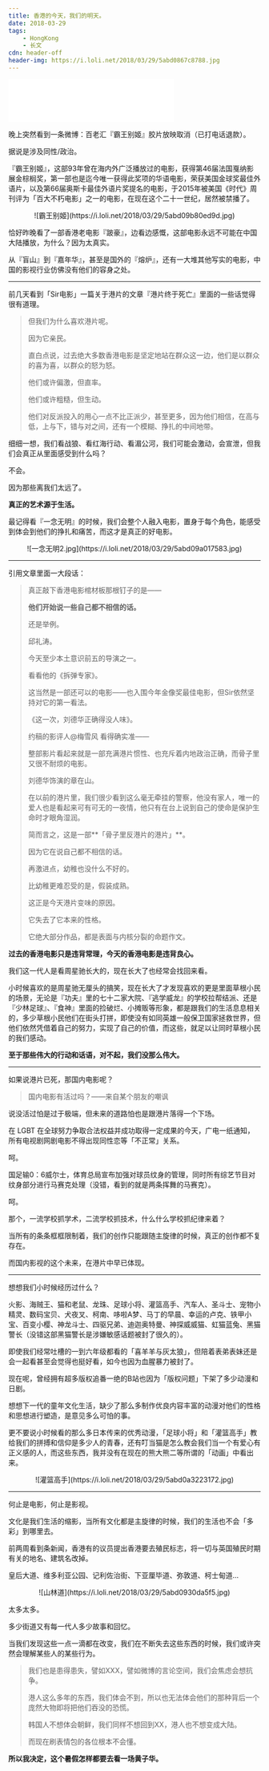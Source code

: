 ```yaml
---
title: 香港的今天，我们的明天。
date: 2018-03-29
tags:
	- HongKong
	- 长文
cdn: header-off
header-img: https://i.loli.net/2018/03/29/5abd0867c8788.jpg
---
```


<iframe frameborder="no" border="0" marginwidth="0" marginheight="0" width=330 height=86 src="//music.163.com/outchain/player?type=2&id=29431288&auto=0&height=66"></iframe>

晚上突然看到一条微博：百老汇『霸王别姬』胶片放映取消（已打电话退款）。

据说是涉及同性/政治。

『霸王别姬』，这部93年曾在海内外广泛播放过的电影，获得第46届法国戛纳影展金棕榈奖，第一部也是迄今唯一获得此奖项的华语电影，荣获美国金球奖最佳外语片，以及第66届奥斯卡最佳外语片奖提名的电影，于2015年被美国《时代》周刊评为「百大不朽电影」之一的电影，在现在这个二十一世纪，居然被禁播了。

<!--more-->

<div align=center>![霸王别姬](https://i.loli.net/2018/03/29/5abd09b80ed9d.jpg)</div>

恰好昨晚看了一部香港老电影『跛豪』，边看边感慨，这部电影永远不可能在中国大陆播放，为什么？因为太真实。

从『盲山』到『嘉年华』，甚至是国外的『熔炉』，还有一大堆其他写实的电影，中国的影视行业仿佛没有他们的容身之处。

***

前几天看到「Sir电影」一篇关于港片的文章『港片终于死亡』里面的一些话觉得很有道理。

>但我们为什么喜欢港片呢。
>
>因为它亲民。
>
>直白点说，过去绝大多数香港电影是坚定地站在群众这一边，他们是以群众的喜为喜，以群众的怒为怒。
>
>他们或许偏激，但直率。
>
>他们或许粗糙，但生动。
>
>他们对反派投入的用心一点不比正派少，甚至更多，因为他们相信，在高与低，上与下，错与对之间，还有一个模糊、挣扎的中间地带。

细细一想，我们看战狼、看红海行动、看湄公河，我们可能会激动，会宣泄，但我们会真正从里面感受到什么吗？

不会。

因为那些离我们太远了。

**真正的艺术源于生活。**

最记得看『一念无明』的时候，我们会整个人融入电影，置身于每个角色，能感受到体会到他们的挣扎和痛苦，而这才是真正的好电影。

<div align=center>![一念无明2.jpg](https://i.loli.net/2018/03/29/5abd09a017583.jpg)</div>	

***

引用文章里面一大段话：

>真正敲下香港电影棺材板那根钉子的是——
>
>**他们开始说一些自己都不相信的话。**
>
>还是举例。
>
>邱礼涛。
>
>今天至少本土意识前五的导演之一。
>
>看看他的《拆弹专家》。
>
>这当然是一部还可以的电影——也入围今年金像奖最佳电影，但Sir依然坚持对它的第一看法。
>
>《这一次，刘德华正确得没人味》。
>
>约稿的影评人@梅雪风 看得确实准——
>
>整部影片看起来就是一部充满港片惯性、也充斥着内地政治正确，而骨子里又很不耐烦的电影。
>
>刘德华饰演的章在山。
>
>在以前的港片里，我们很少看到这么毫无牵挂的警察，他没有家人，唯一的爱人也是看起来可有可无的一夜情，他只有在台上说到自己的使命是保护生命时才眼角湿润。
>
>简而言之，这是一部**「骨子里反港片的港片」**。
>
>因为它在说自己都不相信的话。
>
>再激进点，幼稚也没什么不好的。
>
>比幼稚更难忍受的是，假装成熟。
>
>这正是今天港片变味的原因。
>
>它失去了它本来的性格。
>
>它绝大部分作品，都是表面与内核分裂的命题作文。

**过去的香港电影只是违背常理，今天的香港电影是违背良心。**

我们这一代人是看周星驰长大的，现在长大了也经常会找回来看。

小时候喜欢的是周星驰无厘头的搞笑，现在长大了才发现喜欢的更是里面草根小民的场景，无论是『功夫』里的七十二家大院、『逃学威龙』的学校拉帮结派、还是『少林足球』、『食神』里面的捡破烂、小摊贩等形象，都是跟我们的生活息息相关的，多少草根小民他们在街头打拼，即使没有如同英雄一般保卫国家拯救世界，但他们依然凭借着自己的努力，实现了自己的价值，而这些，就足以让同时草根小民的我们感动。

**至于那些伟大的行动和话语，对不起，我们没那么伟大。**

***

如果说港片已死，那国内电影呢？

>国内电影有活过吗？——来自某个朋友的嘲讽

说没活过怕是过于极端，但未来的道路怕也是跟港片落得一个下场。

在 LGBT 在全球努力争取合法权益并成功取得一定成果的今天，广电一纸通知，所有电视剧网剧电影不得出现同性恋等「不正常」关系。

呵。

国足输0：6威尔士，体育总局宣布加强对球员纹身的管理，同时所有综艺节目对纹身部分进行马赛克处理（没错，看到的就是两条挥舞的马赛克）。

呵。

那个，一流学校抓学术，二流学校抓技术，什么什么学校抓纪律来着？

当所有的条条框框限制着，我们的创作只能跟随主旋律的时候，真正的创作都不复存在。

而国内影视的这个未来，在港片中早已体现。

***

想想我们小时候经历过什么？

火影、海贼王、猫和老鼠、龙珠、足球小将、灌篮高手、汽车人、圣斗士、宠物小精灵、数码宝贝、犬夜叉、柯南、哆啦A梦、马丁的早晨、幸运的卢克、铁甲小宝、百变小樱、神龙斗士、四驱兄弟、迪迦奥特曼、神探威威猫、虹猫蓝兔、黑猫警长（没错这部黑猫警长是涉嫌敏感话题被封了很久的）。

即使我们经常吐槽的一到六年级都看的「喜羊羊与灰太狼」，但陪着表弟表妹还是会一起看甚至会觉得也挺好看，如今也因为血腥暴力被封了。

现在呢，曾经拥有超多版权追番一绝的B站也因为「版权问题」下架了多少动漫和日剧。

想想下一代的童年文化生活，缺少了那么多制作优良内容丰富的动漫对他们的性格和思想进行塑造，是意见多么可怕的事。

更不要说小时候看的那么多日本传来的优秀动漫，「足球小将」和「灌篮高手」教给我们的拼搏和信仰是多少人的青春，还有叮当猫是怎么教会我们当一个有爱心有正义感的人，而这些东西，我并没有在现在的熊大熊二等所谓的「动画」中看出来。

<div align=center>![灌篮高手](https://i.loli.net/2018/03/29/5abd0a3223172.jpg)</div>

***

何止是电影，何止是影视。

文化是我们生活的缩影，当所有文化都是主旋律的时候，我们的生活也不会「多彩」到哪里去。

前两周看到条新闻，香港有的议员提出香港要去殖民标志，将一切与英国殖民时期有关的地名、建筑名改掉。

皇后大道、维多利亚公园、记利佐治街、下亚厘毕道、弥敦道、柯士甸道...

<div align=center>![山林道](https://i.loli.net/2018/03/29/5abd0930da5f5.jpg)</div>

太多太多。

多少街道又有每一代人多少故事和回忆。

当我们发现这些一点一滴都在改变，我们在不断失去这些东西的时候，我们或许突然会理解某些人的某些行为。

>我们也是患得患失，譬如XXX，譬如微博的言论空间，我们会焦虑会想抗争。
>
>港人这么多年的东西，我们体会不到，所以也无法体会他们的那种背后一个庞然大物即将把他们吞没的恐慌。
>
>韩国人不想体会朝鲜，我们同样不想回到XX，港人也不想变成大陆。
>
>而现在刷表情包的各位根本不会懂。

**所以我决定，这个暑假怎样都要去看一场黄子华。**
